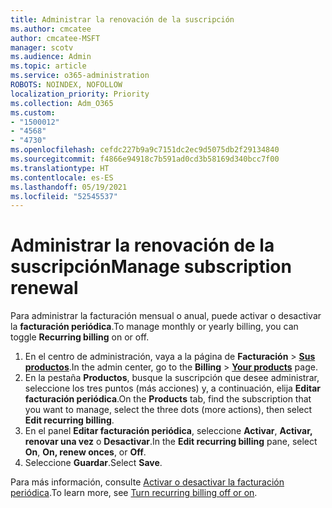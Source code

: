 ```yaml
---
title: Administrar la renovación de la suscripción
ms.author: cmcatee
author: cmcatee-MSFT
manager: scotv
ms.audience: Admin
ms.topic: article
ms.service: o365-administration
ROBOTS: NOINDEX, NOFOLLOW
localization_priority: Priority
ms.collection: Adm_O365
ms.custom:
- "1500012"
- "4568"
- "4730"
ms.openlocfilehash: cefdc227b9a9c7151dc2ec9d5075db2f29134840
ms.sourcegitcommit: f4866e94918c7b591ad0cd3b58169d340bcc7f00
ms.translationtype: HT
ms.contentlocale: es-ES
ms.lasthandoff: 05/19/2021
ms.locfileid: "52545537"
---
```

# <a name="manage-subscription-renewal"></a><span data-ttu-id="1d091-102">Administrar la renovación de la suscripción</span><span class="sxs-lookup"><span data-stu-id="1d091-102">Manage subscription renewal</span></span>

<span data-ttu-id="1d091-103">Para administrar la facturación mensual o anual, puede activar o desactivar la **facturación periódica**.</span><span class="sxs-lookup"><span data-stu-id="1d091-103">To manage monthly or yearly billing, you can toggle **Recurring billing** on or off.</span></span>

1. <span data-ttu-id="1d091-104">En el centro de administración, vaya a la página de **Facturación** > **[Sus productos](https://go.microsoft.com/fwlink/p/?linkid=842054)**.</span><span class="sxs-lookup"><span data-stu-id="1d091-104">In the admin center, go to the **Billing** > **[Your products](https://go.microsoft.com/fwlink/p/?linkid=842054)** page.</span></span>
2. <span data-ttu-id="1d091-105">En la pestaña **Productos**, busque la suscripción que desee administrar, seleccione los tres puntos (más acciones) y, a continuación, elija **Editar facturación periódica**.</span><span class="sxs-lookup"><span data-stu-id="1d091-105">On the **Products** tab, find the subscription that you want to manage, select the three dots (more actions), then select **Edit recurring billing**.</span></span>
3. <span data-ttu-id="1d091-106">En el panel **Editar facturación periódica**, seleccione **Activar**, **Activar, renovar una vez** o **Desactivar**.</span><span class="sxs-lookup"><span data-stu-id="1d091-106">In the **Edit recurring billing** pane, select **On**, **On, renew onces**, or **Off**.</span></span>
4. <span data-ttu-id="1d091-107">Seleccione **Guardar**.</span><span class="sxs-lookup"><span data-stu-id="1d091-107">Select **Save**.</span></span>

<span data-ttu-id="1d091-108">Para más información, consulte [Activar o desactivar la facturación periódica](/microsoft-365/commerce/subscriptions/renew-your-subscription#turn-recurring-billing-off-or-on).</span><span class="sxs-lookup"><span data-stu-id="1d091-108">To learn more, see [Turn recurring billing off or on](/microsoft-365/commerce/subscriptions/renew-your-subscription#turn-recurring-billing-off-or-on).</span></span>

